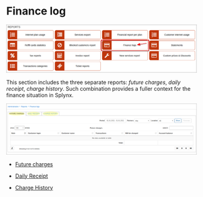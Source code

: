 Finance log
==============

![Finance log](1.png)

This section includes the three separate reports: *future charges*, *daily receipt*, *charge history*. Such combination provides a fuller context for the finance situation in Splynx.

![Finance log](2.png)


* [Future charges](administration/reports/finance_logs/future_charges/future_charges.md)

* [Daily Receipt](administration/reports/finance_logs/daily_receipt/daily_receipt.md)

* [Charge History](administration/reports/finance_logs/charge_history/charge_history.md)
